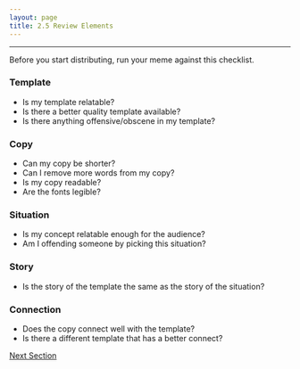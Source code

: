 ```yaml
---
layout: page
title: 2.5 Review Elements
---
```

---

Before you start distributing, run your meme against this checklist.

### Template
- Is my template relatable?
- Is there a better quality template available?
- Is there anything offensive/obscene in my template?

### Copy
- Can my copy be shorter?
- Can I remove more words from my copy?
- Is my copy readable?
- Are the fonts legible?

### Situation
- Is my concept relatable enough for the audience?
- Am I offending someone by picking this situation?

### Story
- Is the story of the template the same as the story of the situation?

### Connection
- Does the copy connect well with the template?
- Is there a different template that has a better connect?


<a href = '/30-distribution/' class ='nav-button'> Next Section </a>
